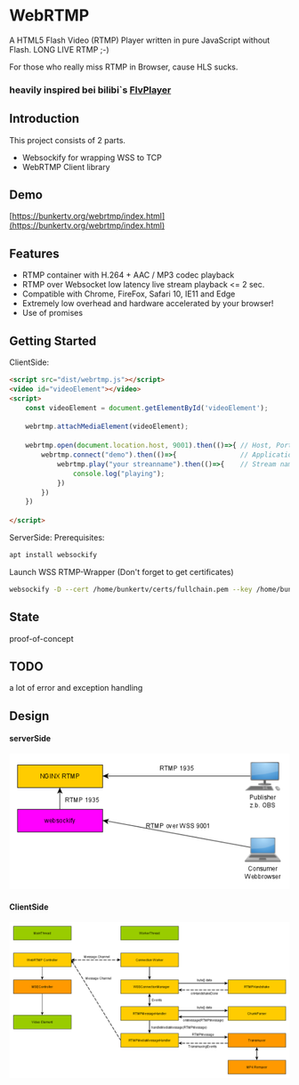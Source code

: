 WebRTMP
======
A HTML5 Flash Video (RTMP) Player written in pure JavaScript without Flash. LONG LIVE RTMP ;-)

For those who really miss RTMP in Browser, cause HLS sucks.

### heavily inspired bei bilibi`s [FlvPlayer](https://github.com/bilibili/flv.js)


## Introduction
This project consists of 2 parts. 
- Websockify for wrapping WSS to TCP
- WebRTMP Client library 


## Demo
[https://bunkertv.org/webrtmp/index.html](https://bunkertv.org/webrtmp/index.html)

## Features
- RTMP container with H.264 + AAC / MP3 codec playback
- RTMP over Websocket low latency live stream playback <= 2 sec.
- Compatible with Chrome, FireFox, Safari 10, IE11 and Edge
- Extremely low overhead and hardware accelerated by your browser!
- Use of promises


## Getting Started
ClientSide:
```html
<script src="dist/webrtmp.js"></script>
<video id="videoElement"></video>
<script>
    const videoElement = document.getElementById('videoElement');
    
    webrtmp.attachMediaElement(videoElement);
    
    webrtmp.open(document.location.host, 9001).then(()=>{ // Host, Port of WebRTMP Proxy
        webrtmp.connect("demo").then(()=>{                // Application name  
            webrtmp.play("your streanname").then(()=>{    // Stream name
                console.log("playing");
            })
        })
    })

</script>
```



ServerSide:
Prerequisites:
```bash
apt install websockify
```
Launch WSS RTMP-Wrapper
(Don't forget to get certificates)
```bash
websockify -D --cert /home/bunkertv/certs/fullchain.pem --key /home/bunkertv/certs/privkey.pem --ssl-only 9001 127.0.0.1:1935
```

## State
proof-of-concept

## TODO
a lot of error and exception handling

## Design
#### serverSide
![arch](docs/webrtmp_diagram.png)

#### ClientSide
![arch](docs/webrtmp_arch.png)
